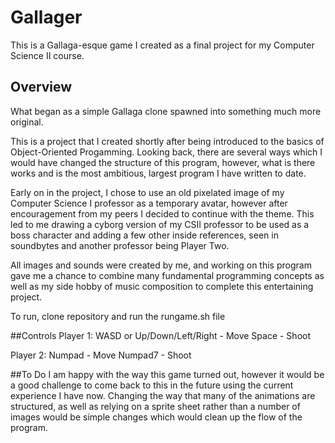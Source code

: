 Gallager
=======
This is a Gallaga-esque game I created as a final project for my Computer Science II course. 

## Overview
What began as a simple Gallaga clone spawned into something much more original. 

This is a project that I created shortly after being introduced to the basics of Object-Oriented Progamming. Looking back, there are several ways which I would have changed the structure of this program, however, what is there works and is the most ambitious, largest program I have written to date.

Early on in the project, I chose to use an old pixelated image of my Computer Science I professor as a temporary avatar, however after encouragement from my peers I decided to continue with the theme. This led to me drawing a cyborg version of my CSII professor to be used as a boss character and adding a few other inside references, seen in soundbytes and another professor being Player Two.

All images and sounds were created by me, and working on this program gave me a chance to combine many fundamental programming concepts as well as my side hobby of music composition to complete this entertaining project. 

To run, clone repository and run the rungame.sh file

##Controls 
Player 1:
WASD or Up/Down/Left/Right - Move
Space - Shoot

Player 2:
Numpad - Move
Numpad7 - Shoot

##To Do
I am happy with the way this game turned out, however it would be a good challenge to come back to this in the future using the current experience I have now. Changing the way that many of the animations are structured, as well as relying on a sprite sheet rather than a number of images would be simple changes which would clean up the flow of the program. 
